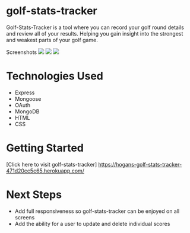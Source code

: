 # golf-stats-tracker

Golf-Stats-Tracker is a tool where you can record your golf round details and review all of your results. Helping you gain insight into the strongest and weakest parts of your golf game.

Screenshots
<img src="https://i.imgur.com/3kAKiBU.png">
<img src="https://i.imgur.com/yDA2DQ2.png">
<img src="https://i.imgur.com/TKJMXj9.png">


# Technologies Used

- Express
- Mongoose
- OAuth
- MongoDB
- HTML
- CSS

# Getting Started

[Click here to visit golf-stats-tracker] https://hogans-golf-stats-tracker-471d20cc5c65.herokuapp.com/

# Next Steps

- Add full responsiveness so golf-stats-tracker can be enjoyed on all screens
- Add the ability for a user to update and delete individual scores

